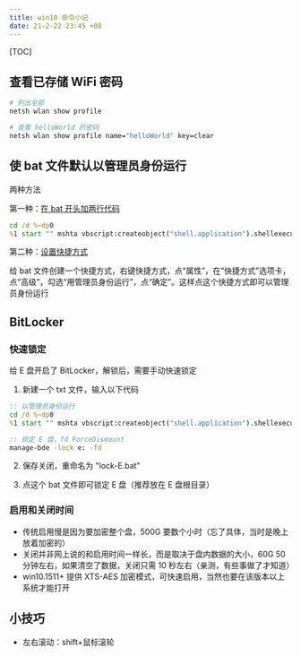 ```yaml
---
title: win10 命令小记
date: 21-2-22 23:45 +08
---
```


[TOC]

## 查看已存储 WiFi 密码

```sh
# 列出全部
netsh wlan show profile

# 查看 helloWorld 的密码
netsh wlan show profile name="helloWorld" key=clear
```

## 使 bat 文件默认以管理员身份运行

两种方法

第一种：[在 bat 开头加两行代码](https://zhidao.baidu.com/question/750657487198339612.html)

```bat
cd /d %~dp0
%1 start "" mshta vbscript:createobject("shell.application").shellexecute("""%~0""","::",,"runas",1)(window.close)&exit
```

第二种：[设置快捷方式](https://zhidao.baidu.com/question/1244155700340378299.html)

给 bat 文件创建一个快捷方式，右键快捷方式，点“属性”，在“快捷方式”选项卡，点“高级”，勾选“用管理员身份运行”，点“确定”。这样点这个快捷方式即可以管理员身份运行

## BitLocker

### 快速锁定

给 E 盘开启了 BitLocker，解锁后，需要手动快速锁定

1. 新建一个 txt 文件，输入以下代码

```bat
:: 以管理员身份运行
cd /d %~dp0
%1 start "" mshta vbscript:createobject("shell.application").shellexecute("""%~0""","::",,"runas",1)(window.close)&exit

:: 锁定 E 盘，fd ForceDismount
manage-bde -lock e: -fd
```

2. 保存关闭，重命名为 "lock-E.bat"

3. 点这个 bat 文件即可锁定 E 盘（推荐放在 E 盘根目录）

### 启用和关闭时间

- 传统启用慢是因为要加密整个盘，500G 要数个小时（忘了具体，当时是晚上放着加密的）
- 关闭并非网上说的和启用时间一样长，而是取决于盘内数据的大小，60G 50 分钟左右，如果清空了数据，关闭只需 10 秒左右（亲测，有些事做了才知道）
- win10.1511+ 提供 XTS-AES 加密模式，可快速启用，当然也要在该版本以上系统才能打开

## 小技巧

- 左右滚动：shift+鼠标滚轮
